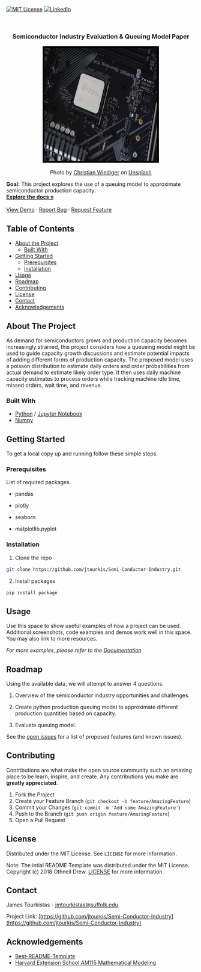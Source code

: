  [![MIT License][license-shield]][license-url]
  [![LinkedIn][linkedin-shield]][linkedin-url]

<br />

  
  <h3 align="center">Semiconductor Industry Evaluation & Queuing Model Paper </h3>
  
<p align="center">
  <a href="https://github.com/jtourkis/Semi-Conductor-Industry">
    <img src="christian-wiediger-c3ZWXOv1Ndc-unsplash.jpg" alt="AB" width="300" height="300" style="border:5px solid black">
  </a>
  <p align="center">
   Photo by <a href="https://unsplash.com/@christianw?utm_source=unsplash&utm_medium=referral&utm_content=creditCopyText">Christian Wiediger</a> on <a href="https://unsplash.com/s/photos/semiconductor?utm_source=unsplash&utm_medium=referral&utm_content=creditCopyText">Unsplash</a>
  
  <b>Goal:</b> This project explores the use of a queuing model to approximate semiconductor production capacity.
    <br />
    <a href="https://github.com/jtourkis/Semi-Conductor-Industry"><strong>Explore the docs »</strong></a>
    <br />
    <br />
    <a href="https://github.com/jtourkis/Semi-Conductor-Industry">View Demo</a>
    ·
    <a href="https://github.com/jtourkis/Semi-Conductor-Industry/issues">Report Bug</a>
    ·
    <a href="https://github.com/jtourkis/Semi-Conductor-Industry/issues">Request Feature</a>
  </p>
</p>



<!-- TABLE OF CONTENTS -->
## Table of Contents

* [About the Project](#about-the-project)
  * [Built With](#built-with)
* [Getting Started](#getting-started)
  * [Prerequisites](#prerequisites)
  * [Installation](#installation)
* [Usage](#usage)
* [Roadmap](#roadmap)
* [Contributing](#contributing)
* [License](#license)
* [Contact](#contact)
* [Acknowledgements](#acknowledgements)



<!-- ABOUT THE PROJECT -->
## About The Project

As demand for semiconductors grows and production capacity becomes increasingly strained, this project considers how a queueing model might be used to guide capacity growth discussions and estimate potential impacts of adding different forms of production capacity. The proposed model uses a poisson distribution to estimate daily orders and order probabilities from actual demand to estimate likely order type. It then uses daily machine capacity estimates to process orders while tracking machine idle time, missed orders, wait time, and revenue. 

### Built With

* [Python](https://www.python.org) / [Jupyter Notebook](https://jupyter.org)
* [Numpy](https://numpy.org) 

<!-- GETTING STARTED -->
## Getting Started

To get a local copy up and running follow these simple steps.

### Prerequisites

List of required packages.

* pandas

* plotly

* seaborn

* matplotlib.pyplot


### Installation
 
1. Clone the repo

```sh
git clone https://github.com/jtourkis/Semi-Conductor-Industry.git
```
2. Install packages
```sh
pip install package
```


<!-- USAGE EXAMPLES -->
## Usage

Use this space to show useful examples of how a project can be used. Additional screenshots, code examples and demos work well in this space. You may also link to more resources.

_For more examples, please refer to the [Documentation](https://example.com)_



<!-- ROADMAP -->
## Roadmap
Using the available data, we will attempt to answer 4 questions.
1) Overview of the semiconductor industry opportunities and challenges. 

2) Create python production queuing model to approximate different production quantities based on capacity. 

3) Evaluate queuing model. 


See the [open issues](https://github.com/github_username/repo/issues) for a list of proposed features (and known issues).



<!-- CONTRIBUTING -->
## Contributing

Contributions are what make the open source community such an amazing place to be learn, inspire, and create. Any contributions you make are **greatly appreciated**.

1. Fork the Project
2. Create your Feature Branch (`git checkout -b feature/AmazingFeature`)
3. Commit your Changes (`git commit -m 'Add some AmazingFeature'`)
4. Push to the Branch (`git push origin feature/AmazingFeature`)
5. Open a Pull Request



<!-- LICENSE -->
## License

Distributed under the MIT License. See `LICENSE` for more information.

Note: The intial README Template was distributed under the MIT License. Copyright (c) 2018 Othneil Drew. [LICENSE](https://github.com/othneildrew/Best-README-Template/blob/master/LICENSE.txt)  for more information. 



<!-- CONTACT -->
## Contact

James Tourkistas - jmtourkistas@suffolk.edu

Project Link: [https://github.com/jtourkis/Semi-Conductor-Industry](https://github.com/jtourkis/Semi-Conductor-Industry)



<!-- ACKNOWLEDGEMENTS -->
## Acknowledgements

* [Best-README-Template](https://github.com/othneildrew/Best-README-Template/blob/master/BLANK_README.md) 
* [Harvard Extension School AM115 Mathematical Modeling](https://online-learning.harvard.edu/course/mathematical-modeling?delta=0)



<!-- MARKDOWN LINKS & IMAGES -->
<!-- https://www.markdownguide.org/basic-syntax/#reference-style-links -->
[license-shield]: https://img.shields.io/github/license/othneildrew/Best-README-Template.svg?style=flat-square
[license-url]: https://github.com/jtourkis/MBTA-Ridership-Model/blob/master/LICENSE.txt
[linkedin-shield]: https://img.shields.io/badge/-LinkedIn-black.svg?style=flat-square&logo=linkedin&colorB=555
[linkedin-url]: https://www.linkedin.com/in/james-tourkistas-7127ba167/
[product-screenshot]: images/screenshot.png
